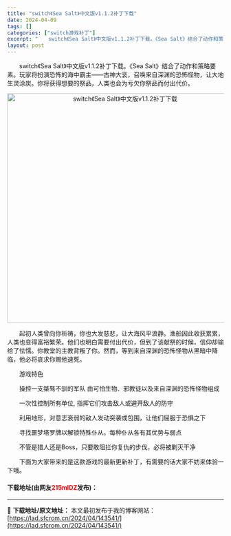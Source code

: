 ```yaml
---
title: "switch《Sea Salt》中文版v1.1.2补丁下载"
date: 2024-04-09
tags: []
categories: ["switch游戏补丁"]
excerpt: "　　switch《Sea Salt》中文版v1.1.2补丁下载。《Sea Salt》结合了动作和策略要素。玩家将扮演恐怖的海中霸主&mdash;&mdash;古神大衮，召唤来自深渊的恐怖怪物，让大地生灵涂炭。你将获得想要的祭品，人类也会为亏欠你祭品而付出代价。 　　起初人类曾向你祈祷，你也大发慈悲，&hellip;"
layout: post
---
```


 <p>　　switch《Sea Salt》中文版v1.1.2补丁下载。《Sea Salt》结合了动作和策略要素。玩家将扮演恐怖的海中霸主&mdash;&mdash;古神大衮，召唤来自深渊的恐怖怪物，让大地生灵涂炭。你将获得想要的祭品，人类也会为亏欠你祭品而付出代价。</p> <p align="center"><img align="" border="0" src="https://lad.sfcrom.cn/wp-content/uploads/2024/04/20240409_6615294a584df.webp" width="533" alt="switch《Sea Salt》中文版v1.1.2补丁下载" /></p> <p>　　起初人类曾向你祈祷，你也大发慈悲，让大海风平浪静。渔船因此收获累累，人类也变得富裕繁荣。他们也明白需要付出代价，但到了该献祭的时候，信仰却输给了怯懦。你教堂的主教背叛了你。然而，等到来自深渊的恐怖怪物从黑暗中降临，他必将哀求你赐他速死。</p> <p>　　游戏特色</p> <p>　　操控一支桀骜不驯的军队 由可怕生物、邪教徒以及来自深渊的恐怖怪物组成</p> <p>　　一次性控制所有单位, 指挥它们攻击敌人或避开敌人的防守</p> <p>　　利用地形，对意志衰弱的敌人发动突袭或包围，让他们屈服于恐惧之下</p> <p>　　寻找噩梦塔罗牌以解锁特殊仆从。每种仆从各有其优势与弱点</p> <p>　　不管是猎人还是Boss，只要敢阻拦你复仇的步伐，必将被剿灭干净</p> <p>　　下面为大家带来的是这款游戏的最新更新补丁，有需要的话大家不妨来体验一下哦。</p> <p><h4>下载地址(由网友<font color="red">215mlDZ</font>发布)：</h4></p> 

---
📖 **下载地址/原文地址：** 本文最初发布于我的博客网站：[https://lad.sfcrom.cn/2024/04/143541/](https://lad.sfcrom.cn/2024/04/143541/)
